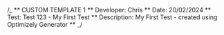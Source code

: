 /_
** CUSTOM TEMPLATE 1
** Developer: Chris
** Date: 20/02/2024
** Test: Test 123 - My First Test
** Description: My First Test - created using Optimizely Generator
**
_/
